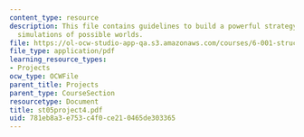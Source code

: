 ```yaml
---
content_type: resource
description: This file contains guidelines to build a powerful strategy for building
  simulations of possible worlds.
file: https://ol-ocw-studio-app-qa.s3.amazonaws.com/courses/6-001-structure-and-interpretation-of-computer-programs-spring-2005/781eb8a3e753c4f0ce210465de303365_st05project4.pdf
file_type: application/pdf
learning_resource_types:
- Projects
ocw_type: OCWFile
parent_title: Projects
parent_type: CourseSection
resourcetype: Document
title: st05project4.pdf
uid: 781eb8a3-e753-c4f0-ce21-0465de303365
---
```

